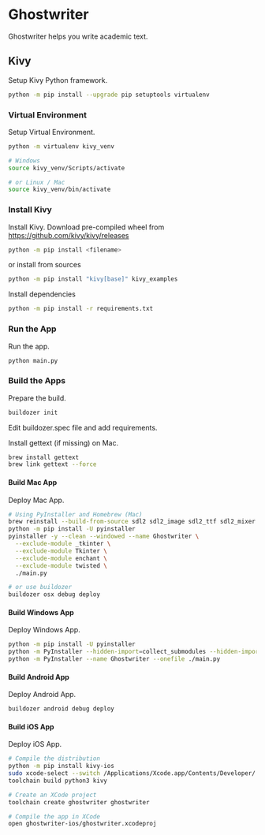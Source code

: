 # Ghostwriter

Ghostwriter helps you write academic text.

## Kivy

Setup Kivy Python framework.

```bash
python -m pip install --upgrade pip setuptools virtualenv
```

### Virtual Environment

Setup Virtual Environment.

```bash
python -m virtualenv kivy_venv

# Windows
source kivy_venv/Scripts/activate

# or Linux / Mac
source kivy_venv/bin/activate
```

### Install Kivy

Install Kivy. Download pre-compiled wheel from https://github.com/kivy/kivy/releases

```bash
python -m pip install <filename>
```

or install from sources

```bash
python -m pip install "kivy[base]" kivy_examples
```

Install dependencies

```bash
python -m pip install -r requirements.txt
```

### Run the App

Run the app.

```bash
python main.py
```

### Build the Apps

Prepare the build.

```bash
buildozer init
```

Edit buildozer.spec file and add requirements.

Install gettext (if missing) on Mac.

```bash
brew install gettext
brew link gettext --force
```

#### Build Mac App

Deploy Mac App.

```bash
# Using PyInstaller and Homebrew (Mac)
brew reinstall --build-from-source sdl2 sdl2_image sdl2_ttf sdl2_mixer
python -m pip install -U pyinstaller
pyinstaller -y --clean --windowed --name Ghostwriter \
  --exclude-module _tkinter \
  --exclude-module Tkinter \
  --exclude-module enchant \
  --exclude-module twisted \
  ./main.py

# or use buildozer
buildozer osx debug deploy
```

#### Build Windows App

Deploy Windows App.

```bash
python -m pip install -U pyinstaller
python -m PyInstaller --hidden-import=collect_submodules --hidden-import=platformdirs.windows --hidden-import=packaging --hidden-import=packaging --hidden-import=packaging.version --hidden-import=packaging.specifiers --hidden-import=packaging.requirements -y --clean --name Ghostwriter --noconsole --onefile ./main.py
python -m PyInstaller --name Ghostwriter --onefile ./main.py
```

#### Build Android App

Deploy Android App.

```bash
buildozer android debug deploy
```

#### Build iOS App

Deploy iOS App.

```bash
# Compile the distribution
python -m pip install kivy-ios
sudo xcode-select --switch /Applications/Xcode.app/Contents/Developer/
toolchain build python3 kivy

# Create an XCode project
toolchain create ghostwriter ghostwriter

# Compile the app in XCode
open ghostwriter-ios/ghostwriter.xcodeproj
```
